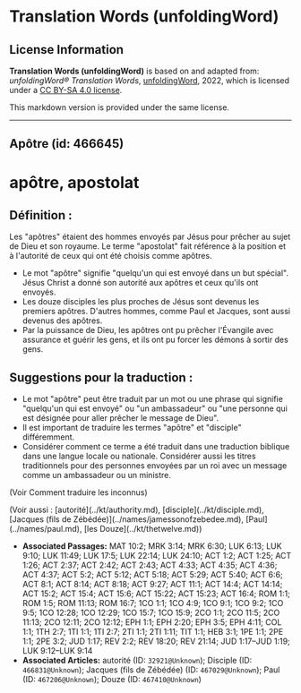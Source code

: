 # Translation Words (unfoldingWord)

## License Information

**Translation Words (unfoldingWord)** is based on and adapted from: _unfoldingWord® Translation Words_, [unfoldingWord](https://unfoldingword.org/utw), 2022, which is licensed under a [CC BY-SA 4.0 license](https://creativecommons.org/licenses/by-sa/4.0/legalcode.en).

This markdown version is provided under the same license.



--------------------------------

## Apôtre (id: 466645)

apôtre, apostolat
=================

Définition :
------------

Les "apôtres" étaient des hommes envoyés par Jésus pour prêcher au sujet de Dieu et son royaume. Le terme "apostolat" fait référence à la position et à l'autorité de ceux qui ont été choisis comme apôtres.

* Le mot "apôtre" signifie "quelqu'un qui est envoyé dans un but spécial". Jésus Christ a donné son autorité aux apôtres et ceux qu'ils ont envoyés.
* Les douze disciples les plus proches de Jésus sont devenus les premiers apôtres. D'autres hommes, comme Paul et Jacques, sont aussi devenus des apôtres.
* Par la puissance de Dieu, les apôtres ont pu prêcher l'Évangile avec assurance et guérir les gens, et ils ont pu forcer les démons à sortir des gens.

Suggestions pour la traduction :
--------------------------------

* Le mot "apôtre" peut être traduit par un mot ou une phrase qui signifie "quelqu'un qui est envoyé" ou "un ambassadeur" ou "une personne qui est désignée pour aller prêcher le message de Dieu".
* Il est important de traduire les termes "apôtre" et "disciple" différemment.
* Considérer comment ce terme a été traduit dans une traduction biblique dans une langue locale ou nationale. Considérer aussi les titres traditionnels pour des personnes envoyées par un roi avec un message comme un ambassadeur ou un ministre.

(Voir Comment traduire les inconnus)

(Voir aussi : \[autorité](../kt/authority.md), \[disciple](../kt/disciple.md), \[Jacques (fils de Zébédée)](../names/jamessonofzebedee.md), \[Paul](../names/paul.md), \[les Douze](../kt/thetwelve.md))

* **Associated Passages:** MAT 10:2; MRK 3:14; MRK 6:30; LUK 6:13; LUK 9:10; LUK 11:49; LUK 17:5; LUK 22:14; LUK 24:10; ACT 1:2; ACT 1:25; ACT 1:26; ACT 2:37; ACT 2:42; ACT 2:43; ACT 4:33; ACT 4:35; ACT 4:36; ACT 4:37; ACT 5:2; ACT 5:12; ACT 5:18; ACT 5:29; ACT 5:40; ACT 6:6; ACT 8:1; ACT 8:14; ACT 8:18; ACT 9:27; ACT 11:1; ACT 14:4; ACT 14:14; ACT 15:2; ACT 15:4; ACT 15:6; ACT 15:22; ACT 15:23; ACT 16:4; ROM 1:1; ROM 1:5; ROM 11:13; ROM 16:7; 1CO 1:1; 1CO 4:9; 1CO 9:1; 1CO 9:2; 1CO 9:5; 1CO 12:28; 1CO 12:29; 1CO 15:7; 1CO 15:9; 2CO 1:1; 2CO 11:5; 2CO 11:13; 2CO 12:11; 2CO 12:12; EPH 1:1; EPH 2:20; EPH 3:5; EPH 4:11; COL 1:1; 1TH 2:7; 1TI 1:1; 1TI 2:7; 2TI 1:1; 2TI 1:11; TIT 1:1; HEB 3:1; 1PE 1:1; 2PE 1:1; 2PE 3:2; JUD 1:17; REV 2:2; REV 18:20; REV 21:14; JUD 1:17–JUD 1:19; LUK 9:12–LUK 9:14
* **Associated Articles:** autorité (ID: `32921@Unknown`); Disciple (ID: `466831@Unknown`); Jacques (fils de Zébédée) (ID: `467029@Unknown`); Paul (ID: `467206@Unknown`); Douze (ID: `467410@Unknown`)

